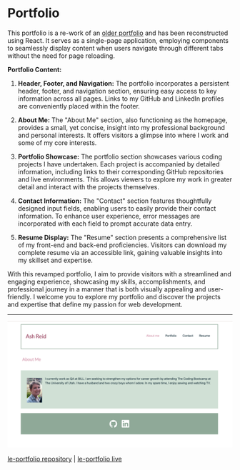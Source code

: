 # Portfolio

This portfolio is a re-work of an [older portfolio](https://github.com/ashtreid/candidate-portfolio-portal) and has been reconstructed using React. It serves as a single-page application, employing components to seamlessly display content when users navigate through different tabs without the need for page reloading.

**Portfolio Content:**

1. **Header, Footer, and Navigation:**
   The portfolio incorporates a persistent header, footer, and navigation section, ensuring easy access to key information across all pages. Links to my GitHub and LinkedIn profiles are conveniently placed within the footer.

2. **About Me:**
   The "About Me" section, also functioning as the homepage, provides a small, yet concise, insight into my professional background and personal interests. It offers visitors a glimpse into where I work and some of my core interests.

3. **Portfolio Showcase:**
   The portfolio section showcases various coding projects I have undertaken. Each project is accompanied by detailed information, including links to their corresponding GitHub repositories and live environments. This allows viewers to explore my work in greater detail and interact with the projects themselves.

4. **Contact Information:**
   The "Contact" section features thoughtfully designed input fields, enabling users to easily provide their contact information. To enhance user experience, error messages are incorporated with each field to prompt accurate data entry.

5. **Resume Display:**
   The "Resume" section presents a comprehensive list of my front-end and back-end proficiencies. Visitors can download my complete resume via an accessible link, gaining valuable insights into my skillset and expertise.

With this revamped portfolio, I aim to provide visitors with a streamlined and engaging experience, showcasing my skills, accomplishments, and professional journey in a manner that is both visually appealing and user-friendly. I welcome you to explore my portfolio and discover the projects and expertise that define my passion for web development.

---

![Sample of my portfolio](./src/components/assets/images/new-portfolio-sample.png)  

[le-portfolio repository](https://github.com/ashtreid/le-portfolio) | [le-portfolio live](https://ashtreid.github.io/le-portfolio/)